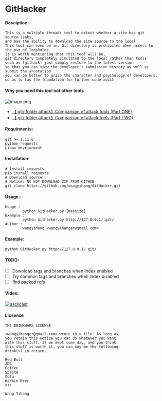 # GitHacker

#### Desciption: 
```
This is a multiple threads tool to detect whether a site has git source leaks,   
and has the ability to download the site source to the local  
This tool can even be in. Git directory is prohibited when access to the use of loopholes
It is worth mentioning that this tool will be, 
git directory completely simulated to the local rather than tools 
such as [githack] just simply restore to the latest version  
so that you can view the developer's submission history as well as submit the annotation 
you can be better To grasp the character and psychology of developers, 
so as to lay the foundation for further code audit
```

#### Why you need this tool not other tools
![image.png](https://upload-images.jianshu.io/upload_images/2355077-64bde1bcf617e0cf.png?imageMogr2/auto-orient/strip%7CimageView2/2/w/1240)
* [【.git/ folder attack】Comparison of attack tools (Part ONE)](https://www.youtube.com/watch?v=Bs3QpVGf2uk)
* [【.git/ folder attack】Comparison of attack tools (Part TWO)](https://www.youtube.com/watch?v=Xzg4kQt4qEo)


#### Requirments:
```
git >= 2.11.0
python-requests
Linux envrionment
```

#### Installation: 
```
# Install requests
pip install requests
# Download source
# Notice: NO NOT DOWNLOAD ZIP FROM GITHUB
git clone https://github.com/wangyihang/GitHacker.git
```

#### Usage :
```
Usage :
        python GitHacker.py [Website]
Example :
        python Githacker.py http://127.0.0.1/.git/
Author :
        wangyihang <wangyihanger@gmail.com>
```

#### Example: 
```
python GitHacker.py http://127.0.0.1/.git/
```

#### TODO:
- [ ] Download tags and branches when Index enabled
- [ ] Try common tags and branches when Index disabled
- [ ] [find packed refs](https://github.com/WangYihang/GitHacker/issues/1#issuecomment-487135667)
#### Video: 
[![asciicast](https://asciinema.org/a/xgRmZ9dNvzhe3T2XRYDJe15Rj.png)](https://asciinema.org/a/xgRmZ9dNvzhe3T2XRYDJe15Rj)

#### Licsence
```
THE DRINKWARE LICENSE

<wangyihanger@gmail.com> wrote this file. As long as 
you retain this notice you can do whatever you want 
with this stuff. If we meet some day, and you think 
this stuff is worth it, you can buy me the following
drink(s) in return.

Red Bull
JDB
Coffee
Sprite
Cola
Harbin Beer
etc

Wang Yihang
```
